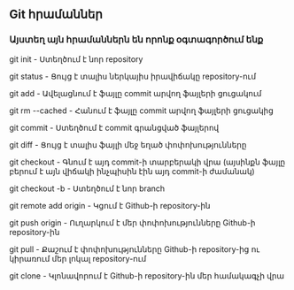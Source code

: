 ## Git հրամաններ
### Այստեղ այն հրամաններն են որոնք օգտագործում ենք

git init - Ստեղծում է նոր repository

git status - Ցույց է տալիս ներկայիս իրավիճակը repository-ում

git add <file> - Ավելացնում է ֆայլը commit արվող ֆայլերի ցուցակում

git rm --cached <file> - Հանում է ֆայլը commit արվող ֆայլերի ցուցակից

git commit - Ստեղծում է commit գրանցված ֆայլերով

git diff <file> - Ցույց է տալիս ֆայլի մեջ եղած փոփոխությունները

git checkout <commit-code> - Գնում է այդ commit-ի տարբերակի վրա (այսինքն ֆայլը բերում է այն վիճակի ինչպիսին էին այդ commit-ի ժամանակ)
  
git checkout -b <new-branch-name> - Ստեղծում է նոր branch

git remote add origin <github-repo-address> - Կցում է Github-ի repository-ին

git push origin <branch-name> - Ուղարկում է մեր փոփոխությունները Github-ի repository-ին

git pull - Քաշում է փոփոխությունները Github-ի repository-ից ու կիրառում մեր լոկալ repository-ում

git clone - Կլոնավորում է Github-ի repository-ին մեր համակագչի վրա
